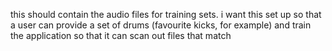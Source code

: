 this should contain the audio files for training sets.
i want this set up so that a user can provide a set of drums (favourite kicks, for example) and train the application so that it can scan out files that match